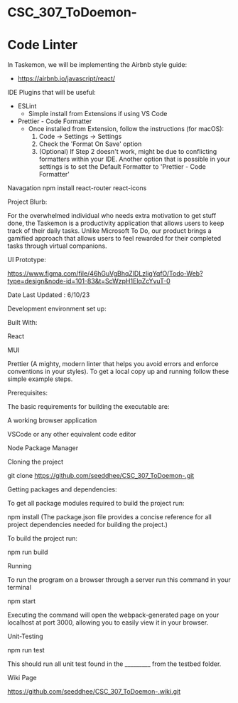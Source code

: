 # CSC_307_ToDoemon-

# Code Linter

In Taskemon, we will be implementing the Airbnb style guide:

- https://airbnb.io/javascript/react/

IDE Plugins that will be useful:

- ESLint
  - Simple install from Extensions if using VS Code
- Prettier - Code Formatter
  - Once installed from Extension, follow the instructions (for macOS):
    1. Code -> Settings -> Settings
    2. Check the 'Format On Save' option
    3. (Optional) If Step 2 doesn't work, might be due
       to conflicting formatters within your IDE. Another option
       that is possible in your settings is to set the Default
       Formatter to 'Prettier - Code Formatter'

Navagation
npm install react-router react-icons

Project Blurb:

For the overwhelmed individual who needs extra motivation to get stuff done, the Taskemon is a productivity application that allows users to keep track of their daily tasks. Unlike Microsoft To Do, our product brings a gamified approach that allows users to feel rewarded for their completed tasks through virtual companions. 

UI Prototype:

https://www.figma.com/file/46hGuVgBhqZlDLzligYqfO/Todo-Web?type=design&node-id=101-83&t=ScWzpH1ElqZcYvuT-0

Date Last Updated : 6/10/23

Development environment set up:

Built With:

React 

MUI

Prettier (A mighty, modern linter that helps you avoid errors and enforce conventions in your styles).
To get a local copy up and running follow these simple example steps.

Prerequisites:

The basic requirements for building the executable are:

A working browser application 

VSCode or any other equivalent code editor

Node Package Manager 

Cloning the project

git clone https://github.com/seeddhee/CSC_307_ToDoemon-.git <Your-Build-Directory>

  
Getting packages and dependencies:
  
To get all package modules required to build the project run:
  
npm install (The package.json file provides a concise reference for all project dependencies needed for building the project.)


To build the project run:
  
npm run build

Running
  
To run the program on a browser through a server run this command in your terminal

npm start
  
Executing the command will open the webpack-generated page on your localhost at port 3000, allowing you to easily view it in your browser.
  
Unit-Testing
  
npm run test
  
This should run all unit test found in the _________ from the testbed folder.

Wiki Page 
  
https://github.com/seeddhee/CSC_307_ToDoemon-.wiki.git
